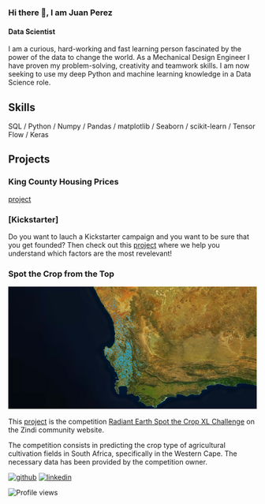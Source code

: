 ### Hi there 👋, I am Juan Perez
#### Data Scientist


I am a curious, hard-working and fast learning person fascinated by the power of the data to change the world. As a Mechanical Design Engineer I have proven my problem-solving, creativity and teamwork skills. I am now seeking to use my deep Python and machine learning knowledge in a Data Science role. 

## Skills

 SQL / Python / Numpy / Pandas / matplotlib / Seaborn / scikit-learn / Tensor Flow / Keras

## Projects

### King County Housing Prices

[project](https://github.com/PerezCorrea/EDA_House_Prices) 

### [Kickstarter]

Do you want to lauch a Kickstarter campaign and you want to be sure that you get founded? Then check out this [project](https://github.com/Octodon-D/kickstarter_project) where we help you understand which factors are the most revelevant!

### Spot the Crop from the Top

![crop_fields](https://github.com/AIMPED/NF-Capstone-Crop-Classification/blob/main/pictures/fields_rgb_kepler.png)

This [project](https://github.com/AIMPED/NF-Capstone-Crop-Classification) is the competition [Radiant Earth Spot the Crop XL Challenge](https://zindi.africa/competitions/radiant-earth-spot-the-crop-xl-challenge) on the Zindi community website. 

The competition consists in predicting the crop type of agricultural cultivation fields in South Africa, specifically in the Western Cape. The necessary data has been provided by the competition owner.


[<img src='https://cdn.jsdelivr.net/npm/simple-icons@3.0.1/icons/github.svg' alt='github' height='40'>](https://github.com/PerezCorrea)  [<img src='https://cdn.jsdelivr.net/npm/simple-icons@3.0.1/icons/linkedin.svg' alt='linkedin' height='40'>](https://www.linkedin.com/in/japerezcorrea/)  

![Profile views](https://gpvc.arturio.dev/PerezCorrea)  
